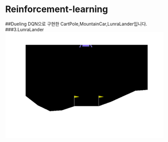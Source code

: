 # Reinforcement-learning
##Dueling DQN으로 구현한 CartPole,MountainCar,LunraLander입니다.
###3.LunraLander
<img src="https://raw.githubusercontent.com/ha-mulan/Reinforcement-learning/master/gif/LunarLander.gif">
